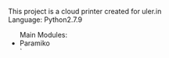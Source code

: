 This project is a cloud printer created for uler.in<br>
Language: Python2.7.9<br>
<ul>Main Modules:
<li>Paramiko </li>`
</ul>
